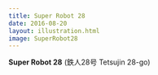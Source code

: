 ```yaml
---
title: Super Robot 28
date: 2016-08-20
layout: illustration.html
image: SuperRobot28
---
```


**Super Robot 28** (鉄人28号 Tetsujin 28-go)
